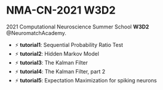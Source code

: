 # NMA-CN-2021 W3D2
2021 Computational Neuroscience Summer School **W3D2** @NeuromatchAcademy.

- ⚡ **tutorial1**: Sequential Probability Ratio Test  
- ⚡ **tutorial2**: Hidden Markov Model  
- ⚡ **tutorial3**: The Kalman Filter  
- ⚡ **tutorial4**: The Kalman Filter, part 2  
- ⚡ **tutorial5**: Expectation Maximization for spiking neurons

